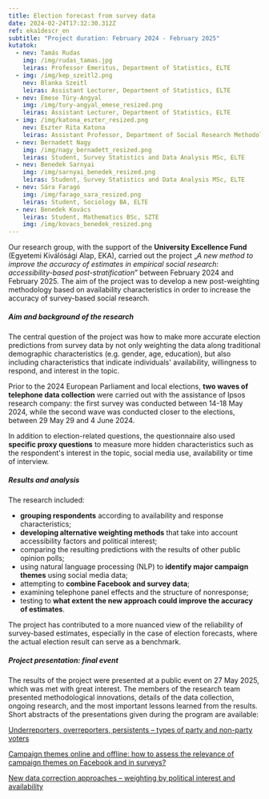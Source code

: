 ```yaml
---
title: Election forecast from survey data
date: 2024-02-24T17:32:30.312Z
ref: eka1descr_en
subtitle: "Project duration: February 2024 - February 2025"
kutatok:
  - nev: Tamás Rudas
    img: /img/rudas_tamas.jpg
    leiras: Professor Emeritus, Department of Statistics, ELTE
  - img: /img/kep_szeitl2.png
    nev: Blanka Szeitl
    leiras: Assistant Lecturer, Department of Statistics, ELTE
  - nev: Emese Túry-Angyal
    img: /img/tury-angyal_emese_resized.png
    leiras: Assistant Lecturer, Department of Statistics, ELTE
  - img: /img/katona_eszter_resized.png
    nev: Eszter Rita Katona
    leiras: Assistant Professor, Department of Social Research Methodology, ELTE
  - nev: Bernadett Nagy
    img: /img/nagy_bernadett_resized.png
    leiras: Student, Survey Statistics and Data Analysis MSc, ELTE
  - nev: Benedek Sarnyai
    img: /img/sarnyai_benedek_resized.png
    leiras: Student, Survey Statistics and Data Analysis MSc, ELTE
  - nev: Sára Faragó
    img: /img/farago_sara_resized.png
    leiras: Student, Sociology BA, ELTE
  - nev: Benedek Kovács
    leiras: Student, Mathematics BSc, SZTE
    img: /img/kovacs_benedek_resized.png
---
```

Our research group, with the support of the **University Excellence Fund** (Egyetemi Kiválósági Alap, EKA), carried out the project „*A new method to improve the accuracy of estimates in empirical social research: accessibility-based post-stratification*” between February 2024 and February 2025. The aim of the project was to develop a new post-weighting methodology based on availability characteristics in order to increase the accuracy of survey-based social research.

##### Aim and background of the research

The central question of the project was how to make more accurate election predictions from survey data by not only weighting the data along traditional demographic characteristics (e.g. gender, age, education), but also including characteristics that indicate individuals' availability, willingness to respond, and interest in the topic.

Prior to the 2024 European Parliament and local elections, **two waves of telephone data collection** were carried out with the assistance of Ipsos research company: the first survey was conducted between 14-18 May 2024, while the second wave was conducted closer to the elections, between 29 May 29 and 4 June 2024.

In addition to election-related questions, the questionnaire also used **specific proxy questions** to measure more hidden characteristics such as the respondent's interest in the topic, social media use, availability or time of interview.

##### Results and analysis

The research included:

* **grouping respondents** according to availability and response characteristics;
* **developing alternative weighting methods** that take into account accessibility factors and political interest;
* comparing the resulting predictions with the results of other public opinion polls;
* using natural language processing (NLP) to **identify major campaign themes** using social media data;
* attempting to **combine Facebook and survey data**;
* examining telephone panel effects and the structure of nonresponse;
* testing to **what extent the new approach could improve the accuracy of estimates**.

The project has contributed to a more nuanced view of the reliability of survey-based estimates, especially in the case of election forecasts, where the actual election result can serve as a benchmark.

##### Project presentation: final event

The results of the project were presented at a public event on 27 May 2025, which was met with great interest. The members of the research team presented methodological innovations, details of the data collection, ongoing research, and the most important lessons learned from the results. Short abstracts of the presentations given during the program are available:

[Underreporters, overreporters, persistents – types of party and non-party voters](https://drive.google.com/file/d/1WukuHTtWVmP7_RRnjfptL3cbJrK5Z6OW/view?usp=sharing)

[Campaign themes online and offline: how to assess the relevance of campaign themes on Facebook and in surveys?](https://drive.google.com/file/d/1b1DMxbnwvMp6nLZMismaIbu4X8mMqxa7/view?usp=sharing)

[New data correction approaches – weighting by political interest and availability](https://drive.google.com/file/d/1t6vAutnp5kkBgoaWT5jK2B3UKvCCAC3i/view?usp=sharing)
